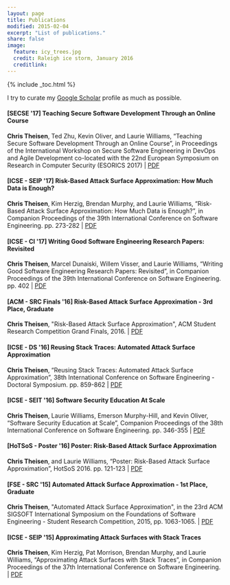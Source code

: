 ```yaml
---
layout: page
title: Publications
modified: 2015-02-04
excerpt: "List of publications."
share: false
image:
  feature: icy_trees.jpg
  credit: Raleigh ice storm, January 2016
  creditlink:
---
```


{% include _toc.html %}

I try to curate my [Google Scholar](https://scholar.google.com/citations?hl=en&user=KTbdJvYAAAAJ&sortby=pubdate) profile as much as possible.

#### [SECSE '17] Teaching Secure Software Development Through an Online Course

**Chris Theisen**, Ted Zhu, Kevin Oliver, and Laurie Williams, “Teaching Secure Software Development Through an Online Course”, in Proceedings of the International Workshop on Secure Software Engineering in DevOps and Agile Development co-located with the 22nd European Symposium on Research in Computer Security (ESORICS 2017) | <a href="http://ceur-ws.org/Vol-1977/paper3.pdf" class="btn btn-info">PDF</a>

#### [ICSE - SEIP '17] Risk-Based Attack Surface Approximation: How Much Data is Enough?

**Chris Theisen**, Kim Herzig, Brendan Murphy, and Laurie Williams, “Risk-Based Attack Surface Approximation: How Much Data is Enough?”, in Companion Proceedings of the 39th International Conference on Software Engineering. pp. 273-282 | <a href="https://github.com/theisencr/theisencr.github.io/blob/master/assets/pubs/ICSE2017_SEIP_sampling_preprint.pdf" class="btn btn-info">PDF</a>

#### [ICSE - CI '17] Writing Good Software Engineering Research Papers: Revisited

**Chris Theisen**, Marcel Dunaiski, Willem Visser, and Laurie Williams, “Writing Good Software Engineering Research Papers: Revisited”, in Companion Proceedings of the 39th International Conference on Software Engineering. pp. 402 | <a href="https://github.com/theisencr/theisencr.github.io/blob/master/assets/pubs/ICSE2017_CI.pdf" class="btn btn-info">PDF</a>

#### [ACM - SRC Finals '16] Risk-Based Attack Surface Approximation - **3rd Place, Graduate**

**Chris Theisen**, "Risk-Based Attack Surface Approximation", ACM Student Research Competition Grand Finals, 2016. | <a href="http://src.acm.org/2016/ChristopherTheisen.pdf" class="btn btn-info">PDF</a>

#### [ICSE - DS '16] Reusing Stack Traces: Automated Attack Surface Approximation

**Chris Theisen**, “Reusing Stack Traces: Automated Attack Surface Approximation”, 38th International Conference on Software Engineering - Doctoral Symposium. pp. 859-862 | <a href="https://github.com/theisencr/theisencr.github.io/blob/master/assets/pubs/DoctoralSymposium_preprint.pdf" class="btn btn-info">PDF</a>

#### [ICSE - SEIT '16] Software Security Education At Scale

**Chris Theisen**, Laurie Williams, Emerson Murphy-Hill, and Kevin Oliver, “Software Security Education at Scale”, Companion Proceedings of the 38th International Conference on Software Engineering. pp. 346-355 | <a href="https://github.com/theisencr/theisencr.github.io/blob/master/assets/pubs/ICSE2016_SEET_preprint.pdf" class="btn btn-info">PDF</a>

#### [HoTSoS - Poster '16] Poster: Risk-Based Attack Surface Approximation

**Chris Theisen**, and Laurie Williams, “Poster: Risk-Based Attack Surface Approximation”, HotSoS 2016. pp. 121-123 | <a href="https://github.com/theisencr/theisencr.github.io/blob/master/assets/pubs/HoTSoS2016_poster.pdf" class="btn btn-info">PDF</a>

#### [FSE - SRC '15] Automated Attack Surface Approximation - **1st Place, Graduate**

**Chris Theisen**, "Automated Attack Surface Approximation", in the 23rd ACM SIGSOFT International Symposium on the Foundations of Software Engineering - Student Research Competition, 2015, pp. 1063-1065. | <a href="https://github.com/theisencr/theisencr.github.io/blob/master/assets/pubs/SRFSE_final.pdf" class="btn btn-info">PDF</a>

#### [ICSE - SEIP '15] Approximating Attack Surfaces with Stack Traces

**Chris Theisen**, Kim Herzig, Pat Morrison, Brendan Murphy, and Laurie Williams, “Approximating Attack Surfaces with Stack Traces”, in Companion Proceedings of the 37th International Conference on Software Engineering. | <a href="http://research.microsoft.com/pubs/238352/Aproximating%20Attack%20Surfaces%20with%20Stack%20Traces.pdf" class="btn btn-info">PDF</a>
